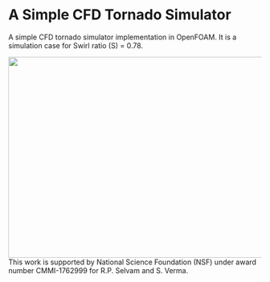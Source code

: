 # A Simple CFD Tornado Simulator
A simple CFD tornado simulator implementation in OpenFOAM.
It is a simulation case for Swirl ratio (S) = 0.78.

<img src="https://github.com/timusv5977/CFD-Tornado-Simulator/blob/main/tornado_building_impact.gif" style="width:800px;height:400px;">
This work is supported by National Science Foundation (NSF) under award number CMMI-1762999 for R.P. Selvam and S. Verma. 
